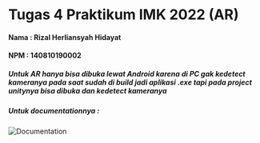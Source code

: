 # Tugas 4 Praktikum IMK 2022 (AR)
#### Nama : Rizal Herliansyah Hidayat
#### NPM : 140810190002

##### Untuk AR hanya bisa dibuka lewat Android karena di PC gak kedetect kameranya pada saat sudah di build jadi aplikasi .exe tapi pada project unitynya bisa dibuka dan kedetect kameranya

##### Untuk documentationnya : 

![Documentation](https://github.com/Rizalmultimedia2/Tugas_Prak_IMK2022/blob/ar/Assets/Documentation/AR_From_Phone.jpg "Logo Title Text 1")
